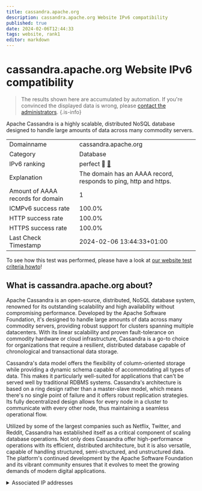 ```yaml
---
title: cassandra.apache.org
description: cassandra.apache.org Website IPv6 compatibility
published: true
date: 2024-02-06T12:44:33
tags: website, rank1
editor: markdown
---
```


# cassandra.apache.org Website IPv6 compatibility

> The results shown here are accumulated by automation. If you're convinced the displayed data is wrong, please [contact the administrators](/howto/chat). 
{.is-info}

Apache Cassandra is a highly scalable, distributed NoSQL database designed to handle large amounts of data across many commodity servers.


|   |   |
| - | - |
| Domainname | cassandra.apache.org
| Category | Database |
| IPv6 ranking | perfect :1st_place_medal: [🔗](/howto/ranking) |
| Explanation | The domain has an AAAA record, responds to ping, http and https. |
| Amount of AAAA records for domain | 1 |
| ICMPv6 success rate | 100.0%|
| HTTP success rate | 100.0% |
| HTTPS success rate | 100.0% |
| Last Check Timestamp | 2024-02-06 13:44:33+01:00 |

To see how this test was performed, please have a look at [our website test criteria howto](/howto/testcriteria/website)!


## What is cassandra.apache.org about?
Apache Cassandra is an open-source, distributed, NoSQL database system, renowned for its outstanding scalability and high availability without compromising performance. Developed by the Apache Software Foundation, it's designed to handle large amounts of data across many commodity servers, providing robust support for clusters spanning multiple datacenters. With its linear scalability and proven fault-tolerance on commodity hardware or cloud infrastructure, Cassandra is a go-to choice for organizations that require a resilient, distributed database capable of chronological and transactional data storage.

Cassandra's data model offers the flexibility of column-oriented storage while providing a dynamic schema capable of accommodating all types of data. This makes it particularly well-suited for applications that can't be served well by traditional RDBMS systems. Cassandra's architecture is based on a ring design rather than a master-slave model, which means there's no single point of failure and it offers robust replication strategies. Its fully decentralized design allows for every node in a cluster to communicate with every other node, thus maintaining a seamless operational flow.

Utilized by some of the largest companies such as Netflix, Twitter, and Reddit, Cassandra has established itself as a critical component of scaling database operations. Not only does Cassandra offer high-performance operations with its efficient, distributed architecture, but it is also versatile, capable of handling structured, semi-structured, and unstructured data. The platform's continued development by the Apache Software Foundation and its vibrant community ensures that it evolves to meet the growing demands of modern digital applications.



<details>
<summary>Associated IP addresses</summary>

2a04:4e42::644

</details>
